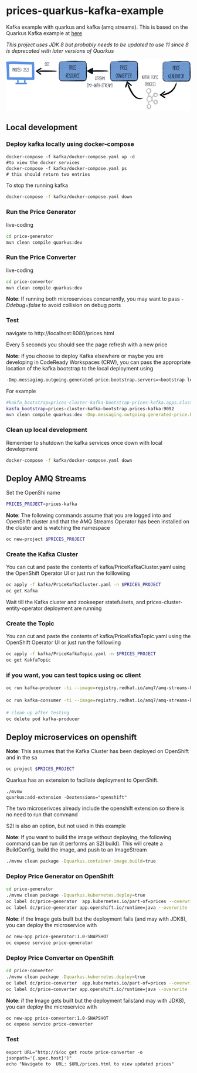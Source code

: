 # prices-quarkus-kafka-example
Kafka example with quarkus and kafka (amq streams). This is based on the Quarkus Kafka example at [here](https://quarkus.io/guides/kafka)

*This project uses JDK 8 but probably needs to be updated to use 11 since 8 is deprecated with later versions of Quarkus*

![](images/kafka-guide-architecture.png)

## Local development

### Deploy kafka locally using docker-compose
```
docker-compose -f kafka/docker-compose.yaml up -d 
#to view the docker services
docker-compose -f kafka/docker-compose.yaml ps
# this should return two entries
```

To stop the running kafka
```sh
docker-compose -f kafka/docker-compose.yaml down
```

### Run the Price Generator
live-coding
```sh
cd price-generator
mvn clean compile quarkus:dev
```

### Run the Price Converter
live-coding
```sh
cd price-converter
mvn clean compile quarkus:dev
```

**Note**: If running both microservices concurrently, you may want to pass *-Ddebug=false* to avoid collision on debug ports

### Test
navigate to http://localhost:8080/prices.html

Every 5 seconds you should see the page refresh with a new price

**Note:** if you choose to deploy Kafka elsewhere or maybe you are developing in CodeReady Workspaces (CRW), you can pass the appropriate location of the kafka bootstrap to the local deployment using
```sh
-Dmp.messaging.outgoing.generated-price.bootstrap.servers=<bootstrap location>
```
For example
```sh
#kakfa_bootstrap=prices-cluster-kafka-bootstrap-prices-kafka.apps.cluster-60c1.60c1.example.opentlc.com:80
kakfa_bootstrap=prices-cluster-kafka-bootstrap.prices-kafka:9092 
mvn clean compile quarkus:dev -Dmp.messaging.outgoing.generated-price.bootstrap.servers=$kakfa_bootstrap
```


### Clean up local development
Remember to shutdown the kafka services once down with local development
```sh
docker-compose -f kafka/docker-compose.yaml down
```

## Deploy AMQ Streams
Set the OpenShi name
```sh
PRICES_PROJECT=prices-kafka
```
**Note**: The following commands assume that you are logged into and OpenShift cluster and that the AMQ Streams Operator has been installed on the cluster and is watching the namespace

```sh
oc new-project $PRICES_PROJECT
```

### Create the Kafka Cluster
You can cut and paste the contents of kafka/PriceKafkaCluster.yaml using the OpenShift Operator UI or just run the folllowiing
```sh
oc apply -f kafka/PriceKafkaCluster.yaml -n $PRICES_PROJECT
oc get Kafka
```
Wait till the Kafka cluster and zookeeper statefulsets, and prices-cluster-entity-operator deployment are running

### Create the Topic
You can cut and paste the contents of kafka/PriceKafkaTopic.yaml using the OpenShift Operator UI or just run the folllowiing
```sh
oc apply -f kafka/PriceKafkaTopic.yaml -n $PRICES_PROJECT
oc get KakfaTopic
```
### if you want, you can test topics using oc client
```sh
oc run kafka-producer -ti --image=registry.redhat.io/amq7/amq-streams-kafka-23:1.3.0 --rm=true --restart=Never -- bin/kafka-console-producer.sh --broker-list prices-cluster-kafka-bootstrap:9092 --topic prices

oc run kafka-consumer -ti --image=registry.redhat.io/amq7/amq-streams-kafka-23:1.3.0 --rm=true --restart=Never -- bin/kafka-console-consumer.sh --bootstrap-server prices-cluster-kafka-bootstrap:9092 --topic prices --from-beginning

# clean up after testing
oc delete pod kafka-producer
```

## Deploy microservices on openshift

**Note**: This assumes that the Kafka Cluster has been deployed on OpenShift and in the sa
```sh
oc project $PRICES_PROJECT
```
Quarkus has an extension to faciliate deployment to OpenShift. 
```
./mvnw 
quarkus:add-extension -Dextensions="openshift"
```
The two microserivces already include the openshift extension so there is no need to run that command

S2I is also an option, but not used in this example

**Note**: If you want to build the image without deploying, the following command can be run (it performs an S2I build). This will create a BuildConfig, build the image, and push to an ImageStream
```sh
./mvnw clean package -Dquarkus.container-image.build=true
```

### Deploy Price Generator on OpenShift
```sh
cd price-generator
./mvnw clean package -Dquarkus.kubernetes.deploy=true
oc label dc/price-generator  app.kubernetes.io/part-of=prices --overwrite
oc label dc/price-generator app.openshift.io/runtime=java --overwrite 
```

**Note**: if the Image gets built but the deployment fails (and may with JDK8), you can deploy the microservice with
```sh
oc new-app price-generator:1.0-SNAPSHOT
oc expose service price-generator
```

### Deploy Price Converter on OpenShift
```sh
cd price-converter
./mvnw clean package -Dquarkus.kubernetes.deploy=true
oc label dc/price-converter  app.kubernetes.io/part-of=prices --overwrite
oc label dc/price-converter app.openshift.io/runtime=java --overwrite 
```
**Note**: if the Image gets built but the deployment fails(and may with JDK8), you can deploy the microservice with
```sh
oc new-app price-converter:1.0-SNAPSHOT
oc expose service price-converter
```

### Test
```
export URL="http://$(oc get route price-converter -o jsonpath='{.spec.host}')"
echo "Navigate to  URL: $URL/prices.html to view updated prices"
```
